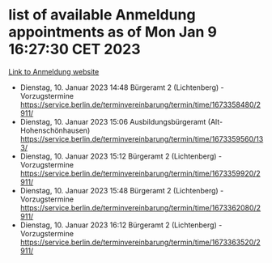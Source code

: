 # list of available Anmeldung appointments as of Mon Jan  9 16:27:30 CET 2023
[Link to Anmeldung website](https://service.berlin.de/terminvereinbarung/termin/tag.php?termin=0&anliegen[]=120686&dienstleisterlist=122210,122217,327316,122219,327312,122227,327314,122231,327346,122243,327348,122252,329742,122260,329745,122262,329748,122254,329751,122271,327278,122273,327274,122277,327276,330436,122280,327294,122282,327290,122284,327292,327539,122291,327270,122285,327266,122286,327264,122296,327268,150230,329760,122301,327282,122297,327286,122294,327284,122312,329763,122314,329775,122304,327330,122311,327334,122309,327332,122281,327352,122279,329772,122276,327324,122274,327326,122267,329766,122246,327318,122251,327320,122257,327322,122208,327298,122226,327300,121362,121364&herkunft=http%3A%2F%2Fservice.berlin.de%2Fdienstleistung%2F120686%2F)
- Dienstag, 10. Januar 2023 14:48 Bürgeramt 2 (Lichtenberg) - Vorzugstermine https://service.berlin.de/terminvereinbarung/termin/time/1673358480/2911/
- Dienstag, 10. Januar 2023 15:06 Ausbildungsbürgeramt (Alt- Hohenschönhausen) https://service.berlin.de/terminvereinbarung/termin/time/1673359560/133/
- Dienstag, 10. Januar 2023 15:12 Bürgeramt 2 (Lichtenberg) - Vorzugstermine https://service.berlin.de/terminvereinbarung/termin/time/1673359920/2911/
- Dienstag, 10. Januar 2023 15:48 Bürgeramt 2 (Lichtenberg) - Vorzugstermine https://service.berlin.de/terminvereinbarung/termin/time/1673362080/2911/
- Dienstag, 10. Januar 2023 16:12 Bürgeramt 2 (Lichtenberg) - Vorzugstermine https://service.berlin.de/terminvereinbarung/termin/time/1673363520/2911/
